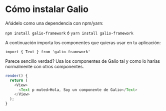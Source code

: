 # Cómo instalar Galio

Añádelo como una dependencia con npm/yarn:

`npm install galio-framework`
ó
`yarn install galio-framework`

A continuación importa los componentes que quieras usar en tu aplicación:

`import { Text } from 'galio-framework'`

Parece sencillo verdad? Usa los componentes de Galio tal y como lo harías normalmente con otros componentes.

```js
render() {
  return (
    <View>
      <Text p muted>Hola, Soy un componente de Galio</Text>
    </View>
  );
}
```
